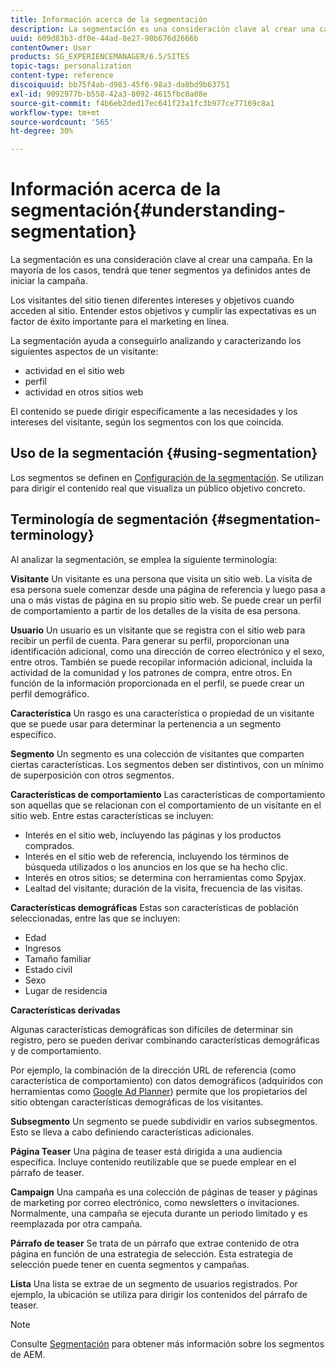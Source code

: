 ```yaml
---
title: Información acerca de la segmentación
description: La segmentación es una consideración clave al crear una campaña. En la mayoría de los casos, tendrá que tener segmentos ya definidos antes de iniciar la campaña.
uuid: 609d83b3-df0e-44ad-8e27-90b676d2666b
contentOwner: User
products: SG_EXPERIENCEMANAGER/6.5/SITES
topic-tags: personalization
content-type: reference
discoiquuid: bb75f4ab-d983-45f6-98a3-da8bd9b63751
exl-id: 9092977b-b558-42a3-8092-4615fbc0a08e
source-git-commit: f4b6eb2ded17ec641f23a1fc3b977ce77169c8a1
workflow-type: tm+mt
source-wordcount: '565'
ht-degree: 30%

---
```


# Información acerca de la segmentación{#understanding-segmentation}

La segmentación es una consideración clave al crear una campaña. En la mayoría de los casos, tendrá que tener segmentos ya definidos antes de iniciar la campaña.

Los visitantes del sitio tienen diferentes intereses y objetivos cuando acceden al sitio. Entender estos objetivos y cumplir las expectativas es un factor de éxito importante para el marketing en línea.

La segmentación ayuda a conseguirlo analizando y caracterizando los siguientes aspectos de un visitante:

* actividad en el sitio web
* perfil
* actividad en otros sitios web

El contenido se puede dirigir específicamente a las necesidades y los intereses del visitante, según los segmentos con los que coincida.

## Uso de la segmentación {#using-segmentation}

Los segmentos se definen en [Configuración de la segmentación](/help/sites-administering/campaign-segmentation.md). Se utilizan para dirigir el contenido real que visualiza un público objetivo concreto.

## Terminología de segmentación {#segmentation-terminology}

Al analizar la segmentación, se emplea la siguiente terminología:

**Visitante** Un visitante es una persona que visita un sitio web. La visita de esa persona suele comenzar desde una página de referencia y luego pasa a una o más vistas de página en su propio sitio web. Se puede crear un perfil de comportamiento a partir de los detalles de la visita de esa persona.

**Usuario** Un usuario es un visitante que se registra con el sitio web para recibir un perfil de cuenta. Para generar su perfil, proporcionan una identificación adicional, como una dirección de correo electrónico y el sexo, entre otros. También se puede recopilar información adicional, incluida la actividad de la comunidad y los patrones de compra, entre otros. En función de la información proporcionada en el perfil, se puede crear un perfil demográfico.

**Característica** Un rasgo es una característica o propiedad de un visitante que se puede usar para determinar la pertenencia a un segmento específico.

**Segmento** Un segmento es una colección de visitantes que comparten ciertas características. Los segmentos deben ser distintivos, con un mínimo de superposición con otros segmentos.

**Características de comportamiento** Las características de comportamiento son aquellas que se relacionan con el comportamiento de un visitante en el sitio web. Entre estas características se incluyen:

* Interés en el sitio web, incluyendo las páginas y los productos comprados.
* Interés en el sitio web de referencia, incluyendo los términos de búsqueda utilizados o los anuncios en los que se ha hecho clic.
* Interés en otros sitios; se determina con herramientas como Spyjax.
* Lealtad del visitante; duración de la visita, frecuencia de las visitas.

**Características demográficas** Estas son características de población seleccionadas, entre las que se incluyen:

* Edad
* Ingresos
* Tamaño familiar
* Estado civil
* Sexo
* Lugar de residencia

**Características derivadas**

Algunas características demográficas son difíciles de determinar sin registro, pero se pueden derivar combinando características demográficas y de comportamiento.

Por ejemplo, la combinación de la dirección URL de referencia (como característica de comportamiento) con datos demográficos (adquiridos con herramientas como [Google Ad Planner](https://www.google.com/adplanner/)) permite que los propietarios del sitio obtengan características demográficas de los visitantes.

**Subsegmento** Un segmento se puede subdividir en varios subsegmentos. Esto se lleva a cabo definiendo características adicionales.

**Página Teaser** Una página de teaser está dirigida a una audiencia específica. Incluye contenido reutilizable que se puede emplear en el párrafo de teaser.

**Campaign** Una campaña es una colección de páginas de teaser y páginas de marketing por correo electrónico, como newsletters o invitaciones. Normalmente, una campaña se ejecuta durante un periodo limitado y es reemplazada por otra campaña.

**Párrafo de teaser** Se trata de un párrafo que extrae contenido de otra página en función de una estrategia de selección. Esta estrategia de selección puede tener en cuenta segmentos y campañas.

**Lista** Una lista se extrae de un segmento de usuarios registrados. Por ejemplo, la ubicación se utiliza para dirigir los contenidos del párrafo de teaser.

>[!NOTE]
>
>Consulte [Segmentación](/help/sites-administering/campaign-segmentation.md) para obtener más información sobre los segmentos de AEM.

